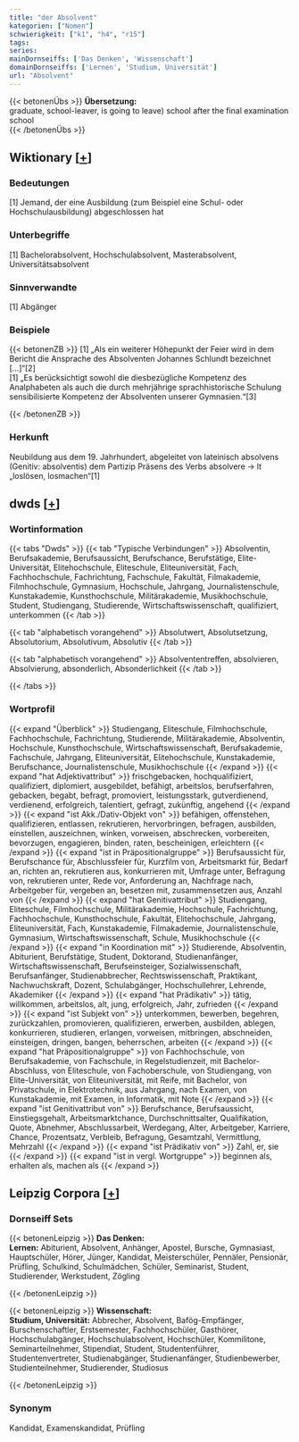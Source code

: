 ```yaml
---
title: "der Absolvent"
kategorien: ["Nomen"]
schwierigkeit: ["k1", "h4", "r15"]
tags:
series:
mainDornseiffs: ['Das Denken', 'Wissenschaft']
domainDornseiffs: ['Lernen', 'Studium, Universität']
url: "Absolvent"
---
```


{{< betonenÜbs >}}
**Übersetzung:**  
graduate, school-leaver, is going to leave) school after the final examination school  
{{< /betonenÜbs >}}

## Wiktionary [[+](https://de.wiktionary.org/wiki/Absolvent)]

### Bedeutungen
[1] Jemand, der eine Ausbildung (zum Beispiel eine Schul- oder Hochschulausbildung) abgeschlossen hat  

### Unterbegriffe
[1] Bachelorabsolvent, Hochschulabsolvent, Masterabsolvent, Universitätsabsolvent  

### Sinnverwandte
[1] Abgänger  

### Beispiele
{{< betonenZB >}}
[1] „Als ein weiterer Höhepunkt der Feier wird in dem Bericht die Ansprache des Absolventen Johannes Schlundt bezeichnet […]“[2]  
[1] „Es berücksichtigt sowohl die diesbezügliche Kompetenz des Analphabeten als auch die durch mehrjährige sprachhistorische Schulung sensibilisierte Kompetenz der Absolventen unserer Gymnasien.“[3]  

{{< /betonenZB >}}
### Herkunft
Neubildung aus dem 19. Jahrhundert, abgeleitet von lateinisch absolvens (Genitiv: absolventis) dem Partizip Präsens des Verbs absolvere → lt „loslösen, losmachen“[1]  



## dwds [[+](https://www.dwds.de/wb/Absolvent)]

### Wortinformation
{{< tabs "Dwds" >}}
{{< tab "Typische Verbindungen" >}}
Absolventin, Berufsakademie, Berufsaussicht, Berufschance, Berufstätige, Elite-Universität, Elitehochschule, Eliteschule, Eliteuniversität, Fach, Fachhochschule, Fachrichtung, Fachschule, Fakultät, Filmakademie, Filmhochschule, Gymnasium, Hochschule, Jahrgang, Journalistenschule, Kunstakademie, Kunsthochschule, Militärakademie, Musikhochschule, Student, Studiengang, Studierende, Wirtschaftswissenschaft, qualifiziert, unterkommen
{{< /tab >}}

{{< tab "alphabetisch vorangehend" >}}
Absolutwert, Absolutsetzung, Absolutorium, Absolutivum, Absolutiv
{{< /tab >}}

{{< tab "alphabetisch vorangehend" >}}
Absolvententreffen, absolvieren, Absolvierung, absonderlich, Absonderlichkeit
{{< /tab >}}

{{< /tabs >}}

### Wortprofil
{{< expand "Überblick" >}} Studiengang, Eliteschule, Filmhochschule, Fachhochschule, Fachrichtung, Studierende, Militärakademie, Absolventin, Hochschule, Kunsthochschule, Wirtschaftswissenschaft, Berufsakademie, Fachschule, Jahrgang, Eliteuniversität, Elitehochschule, Kunstakademie, Berufschance, Journalistenschule, Musikhochschule {{< /expand >}}
{{< expand "hat Adjektivattribut" >}} frischgebacken, hochqualifiziert, qualifiziert, diplomiert, ausgebildet, befähigt, arbeitslos, berufserfahren, gebacken, begabt, befragt, promoviert, leistungsstark, gutverdienend, verdienend, erfolgreich, talentiert, gefragt, zukünftig, angehend {{< /expand >}}
{{< expand "ist Akk./Dativ-Objekt von" >}} befähigen, offenstehen, qualifizieren, entlassen, rekrutieren, hervorbringen, befragen, ausbilden, einstellen, auszeichnen, winken, vorweisen, abschrecken, vorbereiten, bevorzugen, engagieren, binden, raten, bescheinigen, erleichtern {{< /expand >}}
{{< expand "ist in Präpositionalgruppe" >}} Berufsaussicht für, Berufschance für, Abschlussfeier für, Kurzfilm von, Arbeitsmarkt für, Bedarf an, richten an, rekrutieren aus, konkurrieren mit, Umfrage unter, Befragung von, rekrutieren unter, Rede vor, Anforderung an, Nachfrage nach, Arbeitgeber für, vergeben an, besetzen mit, zusammensetzen aus, Anzahl von {{< /expand >}}
{{< expand "hat Genitivattribut" >}} Studiengang, Eliteschule, Filmhochschule, Militärakademie, Hochschule, Fachrichtung, Fachhochschule, Kunsthochschule, Fakultät, Elitehochschule, Jahrgang, Eliteuniversität, Fach, Kunstakademie, Filmakademie, Journalistenschule, Gymnasium, Wirtschaftswissenschaft, Schule, Musikhochschule {{< /expand >}}
{{< expand "in Koordination mit" >}} Studierende, Absolventin, Abiturient, Berufstätige, Student, Doktorand, Studienanfänger, Wirtschaftswissenschaft, Berufseinsteiger, Sozialwissenschaft, Berufsanfänger, Studienabbrecher, Rechtswissenschaft, Praktikant, Nachwuchskraft, Dozent, Schulabgänger, Hochschullehrer, Lehrende, Akademiker {{< /expand >}}
{{< expand "hat Prädikativ" >}} tätig, willkommen, arbeitslos, alt, jung, erfolgreich, Jahr, zufrieden {{< /expand >}}
{{< expand "ist Subjekt von" >}} unterkommen, bewerben, begehren, zurückzahlen, promovieren, qualifizieren, erwerben, ausbilden, ablegen, konkurrieren, studieren, erlangen, vorweisen, mitbringen, abschneiden, einsteigen, dringen, bangen, beherrschen, arbeiten {{< /expand >}}
{{< expand "hat Präpositionalgruppe" >}} von Fachhochschule, von Berufsakademie, von Fachschule, in Regelstudienzeit, mit Bachelor-Abschluss, von Eliteschule, von Fachoberschule, von Studiengang, von Elite-Universität, von Eliteuniversität, mit Reife, mit Bachelor, von Privatschule, in Elektrotechnik, aus Jahrgang, nach Examen, von Kunstakademie, mit Examen, in Informatik, mit Note {{< /expand >}}
{{< expand "ist Genitivattribut von" >}} Berufschance, Berufsaussicht, Einstiegsgehalt, Arbeitsmarktchance, Durchschnittsalter, Qualifikation, Quote, Abnehmer, Abschlussarbeit, Werdegang, Alter, Arbeitgeber, Karriere, Chance, Prozentsatz, Verbleib, Befragung, Gesamtzahl, Vermittlung, Mehrzahl {{< /expand >}}
{{< expand "ist Prädikativ von" >}} Zahl, er, sie {{< /expand >}}
{{< expand "ist in vergl. Wortgruppe" >}} beginnen als, erhalten als, machen als {{< /expand >}}

## Leipzig Corpora [[+](https://corpora.uni-leipzig.de/en/res?word=Absolvent&corpusId=deu_newscrawl-public_2018)]

### Dornseiff Sets
{{< betonenLeipzig >}}
**Das Denken:**  
**Lernen:** Abiturient, Absolvent, Anhänger, Apostel, Bursche, Gymnasiast, Hauptschüler, Hörer, Jünger, Kandidat, Meisterschüler, Pennäler, Pensionär, Prüfling, Schulkind, Schulmädchen, Schüler, Seminarist, Student, Studierender, Werkstudent, Zögling  

{{< /betonenLeipzig >}}


{{< betonenLeipzig >}}
**Wissenschaft:**  
**Studium, Universität:** Abbrecher, Absolvent, Bafög-Empfänger, Burschenschaftler, Erstsemester, Fachhochschüler, Gasthörer, Hochschulabgänger, Hochschulabsolvent, Hochschüler, Kommilitone, Seminarteilnehmer, Stipendiat, Student, Studentenführer, Studentenvertreter, Studienabgänger, Studienanfänger, Studienbewerber, Studienteilnehmer, Studierender, Studiosus  

{{< /betonenLeipzig >}}

### Synonym
Kandidat, Examenskandidat, Prüfling

